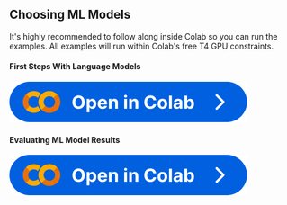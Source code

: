 ## Choosing ML Models

<p>It's highly recommended to follow along inside Colab so you can run the examples. All examples will run within Colab's free T4 GPU constraints.</p>

#### First Steps With Language Models 
<p><a href="https://colab.research.google.com/gist/skyfallsin/58457dd4c9f6b8c6aad4604fdefa1f37/ai-guide-pick-a-model-test-a-model.ipynb"><img alt="Open this Notebook in Colab" class="btn-colab hover:[filter:saturate(1.5)]" id='colab-model-selection' src="/img/ai/ui/colab.png" target='_blank' rel='noopener noreferrer' /></a></p>

<script src="https://gist.github.com/skyfallsin/58457dd4c9f6b8c6aad4604fdefa1f37.js"></script>

#### Evaluating ML Model Results
<p><a href="https://colab.research.google.com/gist/skyfallsin/7f11871fba50f2b50b5f361e4b43d114/ai-guide-evaluate-ml-results.ipynb"><img alt="Open this Notebook in Colab" class="btn-colab hover:[filter:saturate(1.5)]" id='colab-model-selection' src="/img/ai/ui/colab.png" target='_blank' rel='noopener noreferrer' /></a></p>
<script src="https://gist.github.com/skyfallsin/7f11871fba50f2b50b5f361e4b43d114.js"></script>
